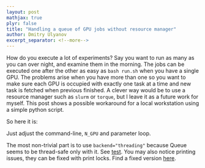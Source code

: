 ```yaml
---
layout: post
mathjax: true
plyr: false
title: "Handling a queue of GPU jobs without resource manager"
author: Dmitry Ulyanov
excerpt_separator: <!--more-->
---
```


How do you execute a lot of experiments? Say you want to run as many as you can over night, and examine them in the morning. The jobs can be executed one after the other as easy as `bash run.sh` when you have a single GPU. The problems arise when you have more than one so you want to make sure each GPU is occupied with exactly one task at a time and new task is fetched when previous finished. A clever way would be to use a resource manager such as `slurm` or `torque`, but I leave it as a future work for myself. This post shows a possible workaround for a local workstation using a simple python script.
<!--more-->

So here it is:

<script src="https://gist.github.com/DmitryUlyanov/1a2e8882c664f235459b7aa25269ac86.js"></script>

Just adjust the command-line, `N_GPU` and parameter loop.

The most non-trivial part is to use `backend="threading"` because Queue seems to be thread-safe only with it. See [test](https://gist.github.com/DmitryUlyanov/b2040ab673c0ec9186eac9a0b336d9ea). You may also notice printing issues, they can be fixed with print locks. Find a fixed version [here](https://gist.github.com/DmitryUlyanov/a5c37f08dcf0e242a50bf390c176daae).

